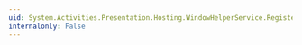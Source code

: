 ```yaml
---
uid: System.Activities.Presentation.Hosting.WindowHelperService.RegisterWindowMessageHandler(System.Activities.Presentation.Hosting.WindowMessage)
internalonly: False
---
```

